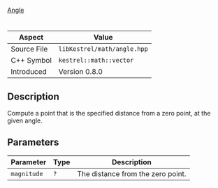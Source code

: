 [Angle](index.md)
# 
| Aspect | Value |
| --- | --- |
| Source File | `libKestrel/math/angle.hpp` |
| C++ Symbol | `kestrel::math::vector` |
| Introduced | Version 0.8.0 |
## Description
Compute a point that is the specified distance from a zero point, at the given angle.
## Parameters
| Parameter | Type | Description |
| --- | --- | --- |
| `magnitude` | `?` | The distance from the zero point. |
